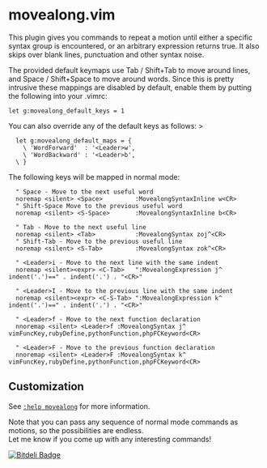 movealong.vim
=============

This plugin gives you commands to repeat a motion until either a specific
syntax group is encountered, or an arbitrary expression returns true.
It also skips over blank lines, punctuation and other syntax noise.

The provided default keymaps use Tab / Shift+Tab to move around lines,
and Space / Shift+Space to move around words. Since this is pretty intrusive
these mappings are disabled by default, enable them by putting the following
into your .vimrc:

```vim
let g:movealong_default_keys = 1
```

You can also override any of the default keys as follows: >

```vim
  let g:movealong_default_maps = {
    \ 'WordForward'  : '<Leader>w',
    \ 'WordBackward' : '<Leader>b',
  \ }
```

The following keys will be mapped in normal mode:

```vim
  " Space - Move to the next useful word
  noremap <silent> <Space>         :MovealongSyntaxInline w<CR>
  " Shift-Space Move to the previous useful word
  noremap <silent> <S-Space>       :MovealongSyntaxInline b<CR>

  " Tab - Move to the next useful line
  noremap <silent> <Tab>           :MovealongSyntax zoj^<CR>
  " Shift-Tab - Move to the previous useful line
  noremap <silent> <S-Tab>         :MovealongSyntax zok^<CR>

  " <Leader>i - Move to the next line with the same indent
  noremap <silent><expr> <C-Tab>   ":MovealongExpression j^ indent('.')==" . indent('.') . "<CR>"
  
  " <Leader>I - Move to the previous line with the same indent
  noremap <silent><expr> <C-S-Tab> ":MovealongExpression k^ indent('.')==" . indent('.') . "<CR>"

  " <Leader>f - Move to the next function declaration
  nnoremap <silent> <Leader>f :MovealongSyntax j^ vimFuncKey,rubyDefine,pythonFunction,phpFCKeyword<CR>

  " <Leader>F - Move to the previous function declaration
  nnoremap <silent> <Leader>F :MovealongSyntax k^ vimFuncKey,rubyDefine,pythonFunction,phpFCKeyword<CR>
```

## Customization

See [`:help movealong`](http://vim-doc.heroku.com/view?https://raw.github.com/toupeira/vim-movealong/master/doc/movealong.txt) for more information.

Note that you can pass any sequence of normal mode commands as motions, so the
possibilities are endless.  
Let me know if you come up with any interesting commands!

[![Bitdeli Badge](https://d2weczhvl823v0.cloudfront.net/toupeira/vim-movealong/trend.png)](https://bitdeli.com/free "Bitdeli Badge")
